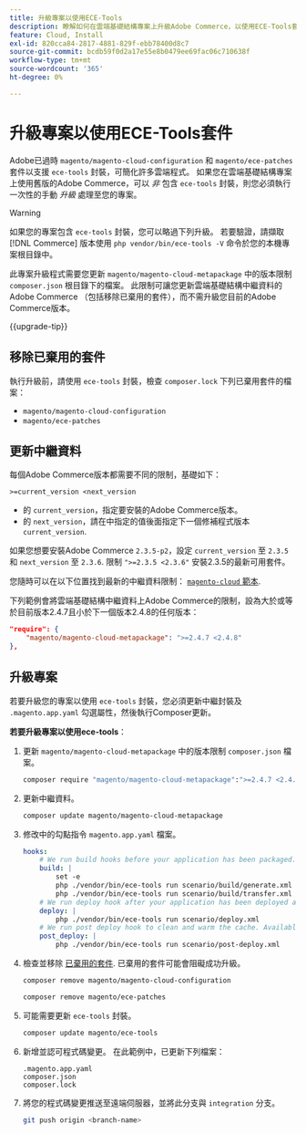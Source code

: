 ```yaml
---
title: 升級專案以使用ECE-Tools
description: 瞭解如何在雲端基礎結構專案上升級Adobe Commerce，以使用ECE-Tools套件並利用最新的修正和功能。
feature: Cloud, Install
exl-id: 820cca84-2817-4881-829f-ebb78400d8c7
source-git-commit: bcdb59f0d2a17e55e8b0479ee69fac06c710638f
workflow-type: tm+mt
source-wordcount: '365'
ht-degree: 0%

---
```


# 升級專案以使用ECE-Tools套件

Adobe已過時 `magento/magento-cloud-configuration` 和 `magento/ece-patches` 套件以支援 `ece-tools` 封裝，可簡化許多雲端程式。 如果您在雲端基礎結構專案上使用舊版的Adobe Commerce，可以 _非_ 包含 `ece-tools` 封裝，則您必須執行一次性的手動 _升級_ 處理至您的專案。

>[!WARNING]
>
>如果您的專案包含 `ece-tools` 封裝，您可以略過下列升級。 若要驗證，請擷取 [!DNL Commerce] 版本使用 `php vendor/bin/ece-tools -V` 命令於您的本機專案根目錄中。

此專案升級程式需要您更新 `magento/magento-cloud-metapackage` 中的版本限制 `composer.json` 根目錄下的檔案。 此限制可讓您更新雲端基礎結構中繼資料的Adobe Commerce （包括移除已棄用的套件），而不需升級您目前的Adobe Commerce版本。

{{upgrade-tip}}

## 移除已棄用的套件

執行升級前，請使用 `ece-tools` 封裝，檢查 `composer.lock` 下列已棄用套件的檔案：

- `magento/magento-cloud-configuration`
- `magento/ece-patches`

## 更新中繼資料

每個Adobe Commerce版本都需要不同的限制，基礎如下：

```terminal
>=current_version <next_version
```

- 的 `current_version`，指定要安裝的Adobe Commerce版本。
- 的 `next_version`，請在中指定的值後面指定下一個修補程式版本 `current_version`.

如果您想要安裝Adobe Commerce `2.3.5-p2`，設定 `current_version` 至 `2.3.5` 和 `next_version` 至 `2.3.6`. 限制 `">=2.3.5 <2.3.6"` 安裝2.3.5的最新可用套件。

您隨時可以在以下位置找到最新的中繼資料限制： [`magento-cloud` 範本](https://github.com/magento/magento-cloud/blob/master/composer.json).

下列範例會將雲端基礎結構中繼資料上Adobe Commerce的限制，設為大於或等於目前版本2.4.7且小於下一個版本2.4.8的任何版本：

```json
"require": {
    "magento/magento-cloud-metapackage": ">=2.4.7 <2.4.8"
},
```

## 升級專案

若要升級您的專案以使用 `ece-tools` 封裝，您必須更新中繼封裝及 `.magento.app.yaml` 勾選屬性，然後執行Composer更新。

**若要升級專案以使用ece-tools**：

1. 更新 `magento/magento-cloud-metapackage` 中的版本限制 `composer.json` 檔案。

   ```bash
   composer require "magento/magento-cloud-metapackage":">=2.4.7 <2.4.8" --no-update
   ```

1. 更新中繼資料。

   ```bash
   composer update magento/magento-cloud-metapackage
   ```

1. 修改中的勾點指令 `magento.app.yaml` 檔案。

   ```yaml
   hooks:
       # We run build hooks before your application has been packaged.
       build: |
           set -e
           php ./vendor/bin/ece-tools run scenario/build/generate.xml
           php ./vendor/bin/ece-tools run scenario/build/transfer.xml
       # We run deploy hook after your application has been deployed and started.
       deploy: |
           php ./vendor/bin/ece-tools run scenario/deploy.xml
       # We run post deploy hook to clean and warm the cache. Available with ECE-Tools 2002.0.10.
       post_deploy: |
           php ./vendor/bin/ece-tools run scenario/post-deploy.xml
   ```

1. 檢查並移除 [已棄用的套件](#remove-deprecated-packages). 已棄用的套件可能會阻礙成功升級。

   ```bash
   composer remove magento/magento-cloud-configuration
   ```

   ```bash
   composer remove magento/ece-patches
   ```

1. 可能需要更新 `ece-tools` 封裝。

   ```bash
   composer update magento/ece-tools
   ```

1. 新增並認可程式碼變更。 在此範例中，已更新下列檔案：

   ```terminal
   .magento.app.yaml
   composer.json
   composer.lock
   ```

1. 將您的程式碼變更推送至遠端伺服器，並將此分支與 `integration` 分支。

   ```bash
   git push origin <branch-name>
   ```
